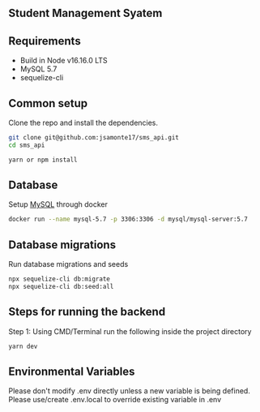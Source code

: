 ## Student Management Syatem


## Requirements

* Build in Node v16.16.0 LTS
* MySQL 5.7
* sequelize-cli

## Common setup

Clone the repo and install the dependencies.

```bash
git clone git@github.com:jsamonte17/sms_api.git
cd sms_api
```

```bash
yarn or npm install
```

## Database
Setup [MySQL](https://hub.docker.com/r/mysql/mysql-server/) through docker
```bash
docker run --name mysql-5.7 -p 3306:3306 -d mysql/mysql-server:5.7
```

## Database migrations
Run database migrations and seeds
```bash
npx sequelize-cli db:migrate
npx sequelize-cli db:seed:all
```

## Steps for running the backend

Step 1: Using CMD/Terminal run the following inside the project directory
```bash
yarn dev
```

## Environmental Variables
Please don't modify .env directly unless a new variable is being defined. Please use/create .env.local to override existing variable in .env